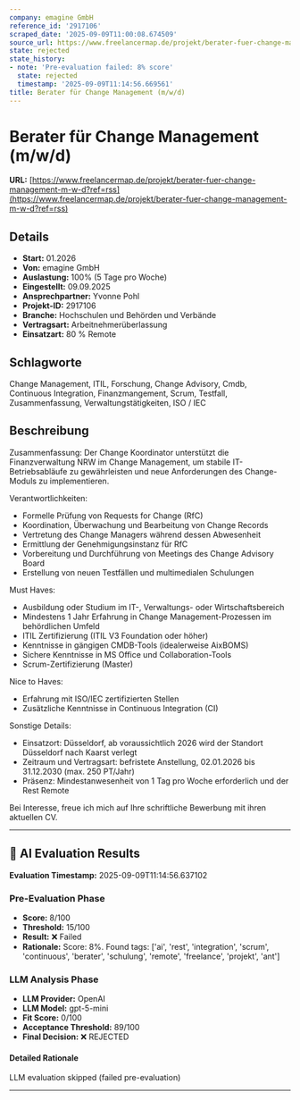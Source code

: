```yaml
---
company: emagine GmbH
reference_id: '2917106'
scraped_date: '2025-09-09T11:00:08.674509'
source_url: https://www.freelancermap.de/projekt/berater-fuer-change-management-m-w-d?ref=rss
state: rejected
state_history:
- note: 'Pre-evaluation failed: 8% score'
  state: rejected
  timestamp: '2025-09-09T11:14:56.669561'
title: Berater für Change Management (m/w/d)
---
```



# Berater für Change Management (m/w/d)
**URL:** [https://www.freelancermap.de/projekt/berater-fuer-change-management-m-w-d?ref=rss](https://www.freelancermap.de/projekt/berater-fuer-change-management-m-w-d?ref=rss)
## Details
- **Start:** 01.2026
- **Von:** emagine GmbH
- **Auslastung:** 100% (5 Tage pro Woche)
- **Eingestellt:** 09.09.2025
- **Ansprechpartner:** Yvonne Pohl
- **Projekt-ID:** 2917106
- **Branche:** Hochschulen und Behörden und Verbände
- **Vertragsart:** Arbeitnehmerüberlassung
- **Einsatzart:** 80
                                                % Remote

## Schlagworte
Change Management, ITIL, Forschung, Change Advisory, Cmdb, Continuous Integration, Finanzmangement, Scrum, Testfall, Zusammenfassung, Verwaltungstätigkeiten, ISO / IEC

## Beschreibung
Zusammenfassung: Der Change Koordinator unterstützt die Finanzverwaltung NRW im Change Management, um stabile IT-Betriebsabläufe zu gewährleisten und neue Anforderungen des Change-Moduls zu implementieren.

Verantwortlichkeiten:
* Formelle Prüfung von Requests for Change (RfC)
* Koordination, Überwachung und Bearbeitung von Change Records
* Vertretung des Change Managers während dessen Abwesenheit
* Ermittlung der Genehmigungsinstanz für RfC
* Vorbereitung und Durchführung von Meetings des Change Advisory Board
* Erstellung von neuen Testfällen und multimedialen Schulungen

Must Haves:
* Ausbildung oder Studium im IT-, Verwaltungs- oder Wirtschaftsbereich
* Mindestens 1 Jahr Erfahrung in Change Management-Prozessen im behördlichen Umfeld
* ITIL Zertifizierung (ITIL V3 Foundation oder höher)
* Kenntnisse in gängigen CMDB-Tools (idealerweise AixBOMS)
* Sichere Kenntnisse in MS Office und Collaboration-Tools
* Scrum-Zertifizierung (Master)

Nice to Haves:
* Erfahrung mit ISO/IEC zertifizierten Stellen
* Zusätzliche Kenntnisse in Continuous Integration (CI)

Sonstige Details:
* Einsatzort: Düsseldorf, ab voraussichtlich 2026 wird der Standort Düsseldorf nach Kaarst verlegt
* Zeitraum und Vertragsart: befristete Anstellung, 02.01.2026 bis 31.12.2030 (max. 250 PT/Jahr)
* Präsenz: Mindestanwesenheit von 1 Tag pro Woche erforderlich und der Rest Remote

Bei Interesse, freue ich mich auf Ihre schriftliche Bewerbung mit ihren aktuellen CV.

---

## 🤖 AI Evaluation Results

**Evaluation Timestamp:** 2025-09-09T11:14:56.637102

### Pre-Evaluation Phase
- **Score:** 8/100
- **Threshold:** 15/100
- **Result:** ❌ Failed
- **Rationale:** Score: 8%. Found tags: ['ai', 'rest', 'integration', 'scrum', 'continuous', 'berater', 'schulung', 'remote', 'freelance', 'projekt', 'ant']

### LLM Analysis Phase
- **LLM Provider:** OpenAI
- **LLM Model:** gpt-5-mini
- **Fit Score:** 0/100
- **Acceptance Threshold:** 89/100
- **Final Decision:** ❌ REJECTED

#### Detailed Rationale
LLM evaluation skipped (failed pre-evaluation)

---
